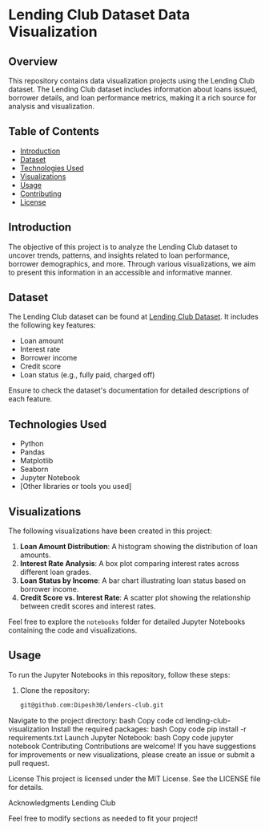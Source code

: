 # Lending Club Dataset Data Visualization

## Overview

This repository contains data visualization projects using the Lending Club dataset. The Lending Club dataset includes information about loans issued, borrower details, and loan performance metrics, making it a rich source for analysis and visualization.

## Table of Contents

- [Introduction](#introduction)
- [Dataset](#dataset)
- [Technologies Used](#technologies-used)
- [Visualizations](#visualizations)
- [Usage](#usage)
- [Contributing](#contributing)
- [License](#license)

## Introduction

The objective of this project is to analyze the Lending Club dataset to uncover trends, patterns, and insights related to loan performance, borrower demographics, and more. Through various visualizations, we aim to present this information in an accessible and informative manner.

## Dataset

The Lending Club dataset can be found at [Lending Club Dataset](https://www.lendingclub.com/info/download-data.action). It includes the following key features:

- Loan amount
- Interest rate
- Borrower income
- Credit score
- Loan status (e.g., fully paid, charged off)

Ensure to check the dataset's documentation for detailed descriptions of each feature.

## Technologies Used

- Python
- Pandas
- Matplotlib
- Seaborn
- Jupyter Notebook
- [Other libraries or tools you used]

## Visualizations

The following visualizations have been created in this project:

1. **Loan Amount Distribution**: A histogram showing the distribution of loan amounts.
2. **Interest Rate Analysis**: A box plot comparing interest rates across different loan grades.
3. **Loan Status by Income**: A bar chart illustrating loan status based on borrower income.
4. **Credit Score vs. Interest Rate**: A scatter plot showing the relationship between credit scores and interest rates.

Feel free to explore the `notebooks` folder for detailed Jupyter Notebooks containing the code and visualizations.

## Usage

To run the Jupyter Notebooks in this repository, follow these steps:

1. Clone the repository:
   ```bash
   git@github.com:Dipesh30/lenders-club.git
Navigate to the project directory:
bash
Copy code
cd lending-club-visualization
Install the required packages:
bash
Copy code
pip install -r requirements.txt
Launch Jupyter Notebook:
bash
Copy code
jupyter notebook
Contributing
Contributions are welcome! If you have suggestions for improvements or new visualizations, please create an issue or submit a pull request.

License
This project is licensed under the MIT License. See the LICENSE file for details.

Acknowledgments
Lending Club

Feel free to modify sections as needed to fit your project!
